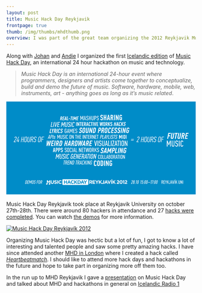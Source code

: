 ```yaml
---
layout: post
title: Music Hack Day Reykjavik
frontpage: true
thumb: /img/thumbs/mhdthumb.png
overview: I was part of the great team organizing the 2012 Reykjavik Music Hack Day. 
---
```


Along with [Johan](http://www.freenerd.de "Freenerd.de") and [Andie](http://log.andie.se "Andie.se") I  organized the first [Icelandic edition](http://reykjavik.musichackday.org) of [Music Hack Day](http://www.musichackday.org "MusicHackDay.org"), an international 24 hour hackathon on music and technology.

>*Music Hack Day is an international 24-hour event where programmers, designers and artists come together to conceptualize, build and demo the future of music. Software, hardware, mobile, web, instruments, art - anything goes as long as it’s music related*.


![Music Hack Day Demo Banner](/img/demo_banner.png) 

Music Hack Day Reykjavik took place at Reykjavik University on october 27th-28th. There were around 80 hackers in attendance and 27 [hacks were completed](http://wiki.musichackday.org/index.php?title=Reykjav%C3%ADk_Hacks_2012). You can watch [the demos](http://www.ustream.tv/channel/music-hack-day-reykjav%C3%ADk-2012) for more information. 

<a data-flickr-embed="true" data-header="true" data-footer="true" href="https://www.flickr.com/photos/grossvogel/albums/72157631869306833" title="Music Hack Day Reykjavík 2012"><img src="https://live.staticflickr.com/8046/8130083219_3dac444485.jpg" width="640" height="480" alt="Music Hack Day Reykjavík 2012"></a><script async src="//embedr.flickr.com/assets/client-code.js" charset="utf-8"></script>

Organizing Music Hack Day was hectic but a lot of fun, I got to know a lot of interesting and talented people and saw some pretty amazing hacks. I have since attended another [MHD in London](http://london.musichackday.org/2012) where I created a hack called [_Heartbeatmatch_](http://london.musichackday.org/2012"Heartbeatmatch"). I should like to attend more hack days and hackathons in the future and hope to take part in organizing more off them too.

In the run up to MHD Reykjavik I gave a [presentation](http://media.karltryggvason.com/mhd/mhd-presentation-english.pdf) on Music Hack Day and talked about MHD and hackathons in general on [Icelandic Radio 1](http://media.karltryggvason.com/mhd/vidsja_-_mhd_24102012.mp3)








